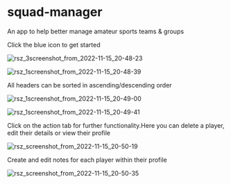 # squad-manager
An app to help better manage amateur sports teams &amp; groups


Click the blue icon to get started

![rsz_3screenshot_from_2022-11-15_20-48-23](https://user-images.githubusercontent.com/91842674/202039248-0aed5c80-094d-45c6-8de4-ad2b15c54793.png)

![rsz_1screenshot_from_2022-11-15_20-48-39](https://user-images.githubusercontent.com/91842674/202039121-8bf22dea-a45f-412f-94bc-d8e5833f25a9.png)


All headers can be sorted in ascending/descending order

![rsz_1screenshot_from_2022-11-15_20-49-00](https://user-images.githubusercontent.com/91842674/202039473-d347445b-c5fe-4f08-b8f8-37f8d37cec2d.png)

![rsz_1screenshot_from_2022-11-15_20-49-41](https://user-images.githubusercontent.com/91842674/202039563-ead74f8d-4277-40b8-a1a9-7b2136df962a.png)


Click on the action tab for further functionality.Here you can delete a player, edit their details or view their profile 

![rsz_screenshot_from_2022-11-15_20-50-19](https://user-images.githubusercontent.com/91842674/202039740-b25cb7e3-b199-469c-b686-ac71823e1842.png)


Create and edit notes for each player within their profile

![rsz_screenshot_from_2022-11-15_20-50-35](https://user-images.githubusercontent.com/91842674/202039799-c34cbc62-1ca5-4b3d-80b9-ce0159136d22.png)
